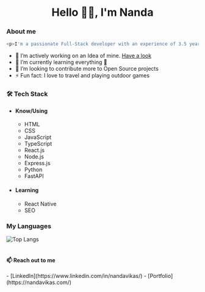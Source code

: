 <h1 align="center">Hello 👋🏻, I'm Nanda</h1>

### About me

```javascript
<p>I'm a passionate Full-Stack developer with an experience of 3.5 years in MERN stack</p>
```

- 🔭 I’m actively working on an Idea of mine. [Have a look](easyonlinetools.org)
- 🌱 I’m currently learning everything 🤣
- 👯 I’m looking to contribute more to Open Source projects
- ⚡ Fun fact: I love to travel and playing outdoor games

### 🛠 Tech Stack

  - #### Know/Using
    - HTML
    - CSS
    - JavaScript
    - TypeScript
    - React.js
    - Node.js
    - Express.js
    - Python
    - FastAPI

  - #### Learning
    - React Native
    - SEO

### My Languages
![Top Langs](https://github-readme-stats.vercel.app/api/top-langs/?username=nandavikas&langs_count_private=true&show_icons=true&theme=radical&layout=compact)<br><br>

<h4>📫 Reach out to me</h4>
  - [LinkedIn](https://www.linkedin.com/in/nandavikas/)
  - [Portfolio](https://nandavikas.com/)






